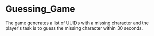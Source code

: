 # Guessing_Game
The game generates a list of UUIDs with a missing character and the player's task is to guess the missing character within 30 seconds.
